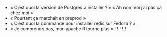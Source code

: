  * « C’est quoi la version de Postgres à installer ? » « Ah non moi j’ai pas ça chez moi »
 * « Pourtant ça marchait en preprod »
 * « C’est quoi la commande pour installer redis sur Fedora ? »
 * « Je comprends pas, mon apache il tourne plus » ! ! ! ! !
